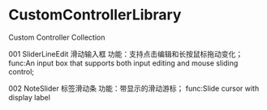 # CustomControllerLibrary
 Custom Controller Collection
 
 001 SliderLineEdit 滑动输入框
 功能：支持点击编辑和长按鼠标拖动变化；
 func:An input box that supports both input editing and mouse sliding control;
 
 002 NoteSlider 标签滑动条 
 功能：带显示的滑动游标； func:Slide cursor with display label
